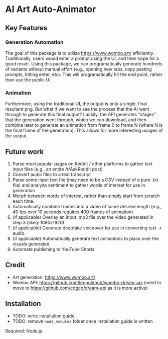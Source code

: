 # AI Art Auto-Animator
## Key Features

### Generation Automation
The goal of this package is to utilize https://www.wombo.art/ efficiently. Traditionally, users would enter a prompt using the UI,
and then hope for a good result. Using this package, we can programatically generate hundreds of variants without manual effort 
(e.g., opening new tabs, copy pasting prompts, hitting enter, etc). This will programatically hit the end point, rather than
use the public UI.

### Animation
Furthermore, using the traditional UI, the output is only a single, final resultant png. But what if we want to see the process that the 
AI went through to generate this final output? Luckily, the API generates "stages" that the generation went through, which we can download,
and then combine later to generate an animation from frame 0 to frame N (where N is the final frame of the generation). This allows for more 
interesting usages of the output.

## Future work
1. Parse most popular pages on Reddit / other platforms to gather text input files (e.g., an entire /r/AskReddit post)
2. Convert audio files to a text transcript
3. Parse some input text file (may need to be a CSV instead of a pure .txt file) and analyze sentiment to gather words of interest for use in generation
4. Morph between words of interest, rather than simply start from scratch each time.
5. Automatically combine frames into a video of some desired length (e.g., 40 fps over 10 seconds requires 400 frames of animation)
6. (if applicable) Overlay an input .mp3 file over the video generated in step 3 (likely 1080x1920)
7. (if applicable) Generate deepfake voiceover for use in converting text -> audio.
8. (if applicable) Automatically generate text animations to place over the visuals generated
9. Automate publishing to YouTube Shorts

## Credit 
- Art generation: https://www.wombo.art/ 
- Wombo API: https://github.com/leopoldhub/wombo-dream-api (need to move to https://github.com/cdgco/dream-api as it is more active)

## Installation 
- TODO: write installation guide. 
- TODO: remove `node_modules` folder once installation guide is written

Required: Node.js
